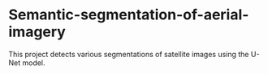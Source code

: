 # Semantic-segmentation-of-aerial-imagery
This project detects various segmentations of satellite images using the U-Net model. 
